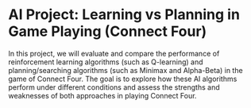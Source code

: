 # AI Project: Learning vs Planning in Game Playing (Connect Four)

In this project, we will evaluate and compare the performance of reinforcement learning algorithms (such as Q-learning) and planning/searching algorithms (such as Minimax and Alpha-Beta) in the game of Connect Four. The goal is to explore how these AI algorithms perform under different conditions and assess the strengths and weaknesses of both approaches in playing Connect Four.
